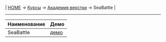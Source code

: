 | [HOME](https://github.com/vik-vavilikhin/vik-vavilikhin.github.io) 
&rarr; [Курсы](https://github.com/vik-vavilikhin/vik-vavilikhin.github.io/blob/master/readme/Courses.md) &rarr; [Академия верстки](https://github.com/vik-vavilikhin/GloAcademy) &rarr; SeaBattle |

-------------------------------------------------------------------------------
|                      Наименование                                    | Демо |
|:---------------------------------------------------------------------|:-----|
|SeaBattle                                                             |[демо]()|